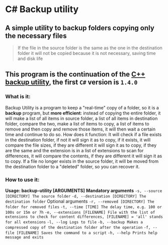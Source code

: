 # C# Backup utility
## A simple utility to backup folders copying only the necessary files
> If the file in the source folder is the same as the one in the destination folder it will not be copied because it is not necessary, saving time and disk life
## This program is the continuation of the [C++ backup utility](https://github.com/Pyrix25633/backup-utility-cpp), the first `C#` version is `1.4.0`

### What is it:
Backup Utility is a program to keep a "real-time" copy of a folder, so it is a **backup** program, but **more efficient**: instead of copying the entire folder, it will make a list of all items in source folder, a list of all items in destination folder, compare the two, make a list of items to copy, a list of items to remove and then copy and remove those items, it will then wait a certain time and continue to do so.
How does it function:
It will check if a file exists in the destination folder, if not it will sign it as to copy, if it exists, it will compare the file sizes, if they are different it will sign it as to copy, if they are the same and the extension is in a list of extensions to scan for differences, it will compare the contents, if they are different it will sign it as to copy.
If a file no longer exists in the source folder, it will be moved from the destination folder to a "deleted" folder, so you can recover it.
### How to use it:
**Usage: backup-utility [ARGUMENTS]**
**Mandatory arguments**
`-s, --source [DIRECTORY] The source folder`
`-d, --destination [DIRECTORY] The destination folder`
Optional arguments
`-r, --removed [DIRECTORY] The folder for removed files`
`-t, --time [TIME] The delay time, e.g. 100 or 100s or 15m or 7h`
`-e, --extensions [FILENAME] File with the list of extensions to check for content differences, [FILENAME] = 'all' stands for all extensions`
`-l, --log Logs to file`
`-b, --backup Makes a compressed copy of the destination folder after the operation`
`-f, --file [FILENAME] Saves the command to a script`
`-h, --help Prints help message and exits`